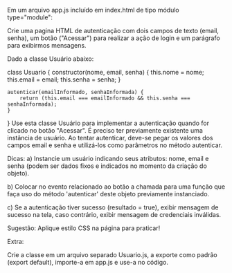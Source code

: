 Em um arquivo app.js incluído em index.html de tipo módulo type="module":

Crie uma pagina HTML de autenticação com dois campos de texto (email, senha), um botão ("Acessar") para realizar a ação de login e um parágrafo para exibirmos mensagens.

Dado a classe Usuário abaixo:

class Usuario {
    constructor(nome, email, senha) {
        this.nome = nome;
        this.email = email;
        this.senha = senha;
    }

    autenticar(emailInformado, senhaInformada) {
        return (this.email === emailInformado && this.senha === senhaInformada);
    }
}
Use esta classe Usuário para implementar a autenticação quando for clicado no botão "Acessar". É preciso ter previamente existente uma instância de usuário. Ao tentar autenticar, deve-se pegar os valores dos campos email e senha e utilizá-los como parâmetros no método autenticar.

Dicas:
a) Instancie um usuário indicando seus atributos: nome, email e senha (podem ser dados fixos e indicados no momento da criação do objeto).

b) Colocar no evento relacionado ao botão a chamada para uma função que faça uso do método 'autenticar' deste objeto previamente instanciado.

c) Se a autenticação tiver sucesso (resultado = true), exibir mensagem de sucesso na tela, caso contrário, exibir mensagem de credenciais inválidas.

Sugestão:
Aplique estilo CSS na página para praticar!

Extra:

Crie a classe em um arquivo separado Usuario.js, a exporte como padrão (export default), importe-a em app.js e use-a no código.
